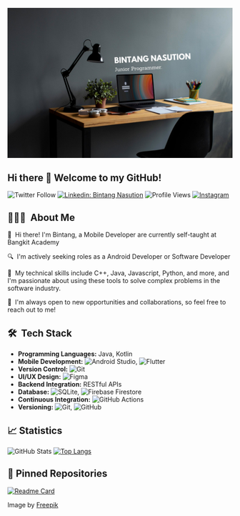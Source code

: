 <p align="center">
	<img src="pics/header.jpg">
</p>

## Hi there 👋 Welcome to my GitHub!

![Twitter Follow](https://img.shields.io/twitter/follow/furnwboyfriend?style=social)
[![Linkedin: Bintang Nasution](https://img.shields.io/badge/-Bintang%20Nasution-blue?style=flat-square&logo=Linkedin&logoColor=white&link=https://id.linkedin.com/in/bintang-nasution-8487ba1b7)](https://id.linkedin.com/in/bintang-nasution-8487ba1b7)
![Profile Views](https://komarev.com/ghpvc/?username=bintangnasution&color=blueviolet&style=flat-square&label=Profile+Views)
[![Instagram](https://img.shields.io/badge/Instagram-E4405F?style=flat&logo=instagram&logoColor=white)](https://www.instagram.com/bintangnasutionnn_/)

## 👨🏻‍💻 &nbsp;About Me

<p>👋 &nbsp;Hi there! I'm Bintang, a Mobile Developer are currently self-taught at Bangkit Academy</p>
<p>🔍 &nbsp;I'm actively seeking roles as a Android Developer or Software Developer</p>
<p>🚀 &nbsp;My technical skills include C++, Java, Javascript, Python, and more, and I'm passionate about using these tools to solve complex problems in the software industry.</p>
<p>🤝 &nbsp;I'm always open to new opportunities and collaborations, so feel free to reach out to me!</p>

## 🛠 &nbsp;Tech Stack
- **Programming Languages:** Java, Kotlin
- **Mobile Development:** ![Android Studio](https://img.shields.io/badge/-Android%20Studio-green?style=flat-square&logo=android&logoColor=white), ![Flutter](https://img.shields.io/badge/-Flutter-02569B?style=flat-square&logo=flutter&logoColor=white)
- **Version Control:** ![Git](https://img.shields.io/badge/-Git-F05032?style=flat-square&logo=git&logoColor=white)
- **UI/UX Design:** ![Figma](https://img.shields.io/badge/-Figma-F24E1E?style=flat-square&logo=figma&logoColor=white)
- **Backend Integration:** RESTful APIs
- **Database:** ![SQLite](https://img.shields.io/badge/-SQLite-003B57?style=flat-square&logo=sqlite&logoColor=white), ![Firebase Firestore](https://img.shields.io/badge/-Firebase%20Firestore-FFCA28?style=flat-square&logo=firebase&logoColor=black)
- **Continuous Integration:** ![GitHub Actions](https://img.shields.io/badge/-GitHub%20Actions-2088FF?style=flat-square&logo=github-actions&logoColor=white)
- **Versioning:** ![Git](https://img.shields.io/badge/-Git-F05032?style=flat-square&logo=git&logoColor=white), ![GitHub](https://img.shields.io/badge/-GitHub-181717?style=flat-square&logo=github&logoColor=white)

## 📈 Statistics
![GitHub Stats](https://github-readme-stats.vercel.app/api?username=bintangnasution&show_icons=true&count_private=true&hide=contribs&theme=dark)
[![Top Langs](https://github-readme-stats.vercel.app/api/top-langs/?username=bintangnasution&layout=compact&theme=dark)](https://github.com/bintangnasution)

## 📕 Pinned Repositories
[![Readme Card](https://github-readme-stats.vercel.app/api/pin/?username=bintangnasution&repo=kalkulator-sederhana-7.0&theme=dark)](https://github.com/bintangnasution/kalkulator-sederhana-7.0)

Image by <a href="https://www.freepik.com/free-photo/online-school-equipment-home_16392735.htm#query=computer%20table&position=2&from_view=search&track=ais">Freepik</a>
